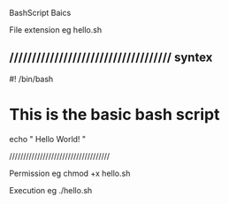 BashScript Baics 

File extension  eg  hello.sh

////////////////////////////////////
syntex 
------------------------------------

#! /bin/bash  
  
# This is the basic bash script  
  
echo " Hello World! "  

////////////////////////////////////

Permission eg  chmod +x hello.sh   

Execution eg  ./hello.sh
